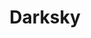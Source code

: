 ---
blog: https://blog.darksky.net/
codehost: https://github.com/darkskyapp
images:
- darksky-icon.svg
- darksky-ar21.svg
logohandle: darksky
sort: darksky
title: Darksky
twitter: https://x.com/darkskyapp
website: https://darksky.net/
---